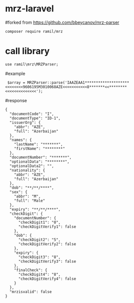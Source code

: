 # mrz-laravel


#forked from 
https://github.com/bbeycanov/mrz-parser

``` composer require ramil/mrz ```

# call library
```use ramil\mrz\MRZParser;```


#example

``` $array = MRZParser::parse('IAAZEAA1********************<<<<<<<<9606195M3010068AZE<<<<<<<<<<<8*******<<********<<<<<<<<<<<<<<');```


#response

```
{
  "documentCode": "I",
  "documentType": "ID-1",
  "issuerOrg": {
    "abbr": "AZE",
    "full": "Azerbaijan"
  },
  "names": {
    "lastName": "*******",
    "firstName": "********"
  },
  "documentNumber": "*******",
  "optionalData": "********",
  "optionalData2": "",
  "nationality": {
    "abbr": "AZE",
    "full": "Azerbaijan"
  },
  "dob": "**/**/****",
  "sex": {
    "abbr": "M",
    "full": "Male"
  },
  "expiry": "**/**/****",
  "checkDigit": {
    "documentNumber": {
      "checkDigit1": "0",
      "checkDigitVerify1": false
    },
    "dob": {
      "checkDigit2": "5",
      "checkDigitVerify2": false
    },
    "expiry": {
      "checkDigit3": "8",
      "checkDigitVerify3": false
    },
    "finalCheck": {
      "checkDigit4": "8",
      "checkDigitVerify4": false
    }
  },
  "mrzisvalid": false
}
```
